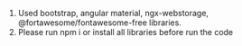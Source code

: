 1) Used bootstrap, angular material, ngx-webstorage, @fortawesome/fontawesome-free libraries.
2) Please run npm i or install all libraries before run the code 